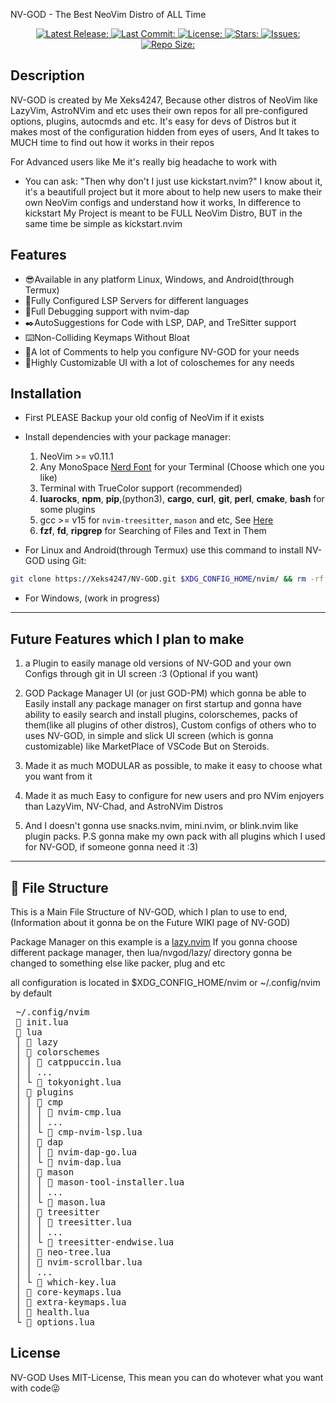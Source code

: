 NV-GOD - The Best NeoVim Distro of ALL Time

<div align="center"><p>
    <a href="https://github.com/Xeks4237/NV-GOD/releases/latest">
      <img alt="Latest Release:" src="https://img.shields.io/github/v/release/Xeks4247/NV-GOD?style=for-the-badge&logo=starship&color=A6E3A1&logoColor=181825&labelColor=&include_prerelease&sort=semver" />
    </a>
    <a href="https://github.com/Xeks4237/NV-GOD/pulse">
      <img alt="Last Commit:" src="https://img.shields.io/github/last-commit/Xeks4237/NV-GOD?style=for-the-badge&logo=git&color=FAB387&logoColor=F38BA8&labelColor=181825"/>
    </a>
    <a href="https://github.com/Xeks4237/NV-GOD/LICENSE">
      <img alt="License:" src="https://img.shields.io/github/license/Xeks4237/NV-GOD?style=for-the-badge&color=CBA6F7&labelColor=181825" />
    </a>
    <a href="https://github.com/Xeks4237/NV-GOD/stargazers">
      <img alt="Stars:" src="https://img.shields.io/github/stars/Xeks4237/NV-GOD?style=for-the-badge&color=F9E2AF&labelColor=181825" />
    </a>
    <a href="https://github.com/Xeks4237/NV-GOD/issues">
      <img alt="Issues:" src="https://img.shields.io/github/issues/Xeks4237/NV-GOD?style=for-the-badge&color=F38BA8&labelColor=181825" />
    </a>
    <a href="https://github.com/Xeks4237/NV-GOD">
      <img alt="Repo Size:" src="https://img.shields.io/github/repo-size/Xeks4237/NV-GOD?color=B4BEFE&label=Size&style=for-the-badge&labelColor=181825" />
    </a>
</div>

## Description

NV-GOD is created by Me Xeks4247, Because other distros of NeoVim like LazyVim, AstroNVim and etc uses their own repos for all pre-configured options, plugins, autocmds and etc. It's easy for devs of Distros but it makes most of the configuration hidden from eyes of users, And It takes to MUCH time to find out how it works in their repos

For Advanced users like Me it's really big headache to work with

- You can ask: "Then why don't I just use kickstart.nvim?"
  I know about it, it's a beautifull project but it more about to help new users to make their own NeoVim configs and understand how it works, In difference to kickstart My Project is meant to be FULL NeoVim Distro, BUT in the same time be simple as kickstart.nvim

## Features

- 😎Available in any platform Linux, Windows, and Android(through Termux)
- 💪Fully Configured LSP Servers for different languages
- 🐞Full Debugging support with nvim-dap
- ✒️AutoSuggestions for Code with LSP, DAP, and TreSitter support
- ⌨️Non-Colliding Keymaps Without Bloat
- 📝A lot of Comments to help you configure NV-GOD for your needs
- 🤩Highly Customizable UI with a lot of coloschemes for any needs

## Installation

- First PLEASE Backup your old config of NeoVim if it exists

- Install dependencies with your package manager:
  1. NeoVim >= v0.11.1
  2. Any MonoSpace [Nerd Font](https://www.nerdfonts.com/) for your Terminal (Choose which one you like)
  3. Terminal with TrueColor support (recommended)
  4. **luarocks**, **npm**, **pip**,(python3), **cargo**, **curl**, **git**, **perl**, **cmake**, **bash** for some plugins
  5. gcc >= v15 for `nvim-treesitter`, `mason` and etc, See [Here](https://github.com/nvim-treesitter/nvim-treesitter#requirements)
  6. **fzf**, **fd**, **ripgrep** for Searching of Files and Text in Them

- For Linux and Android(through Termux) use this command to install NV-GOD using Git:

```sh
git clone https://Xeks4247/NV-GOD.git $XDG_CONFIG_HOME/nvim/ && rm -rf $XDG_CONFIG_HOME/nvim/.git/
```

- For Windows, (work in progress)

---

## Future Features which I plan to make

1. a Plugin to easily manage old versions of NV-GOD and your own Configs through git in UI screen :3 (Optional if you want)

2. GOD Package Manager UI (or just GOD-PM) which gonna be able to Easily install any package manager on first startup and gonna have ability to easily search and install plugins, colorschemes, packs of them(like all plugins of other distros), Custom configs of others who to uses NV-GOD, in simple and slick UI screen (which is gonna customizable) like MarketPlace of VSCode But on Steroids.

3. Made it as much MODULAR as possible, to make it easy to choose what you want from it

4. Made it as much Easy to configure for new users and pro NVim enjoyers than LazyVim, NV-Chad, and AstroNVim Distros

5. And I doesn't gonna use snacks.nvim, mini.nvim, or blink.nvim like plugin packs.
   P.S gonna make my own pack with all plugins which I used for NV-GOD, if someone gonna need it :3)

---

## 📂 File Structure

This is a Main File Structure of NV-GOD, which I plan to use to end,
(Information about it gonna be on the Future WIKI page of NV-GOD)

Package Manager on this example is a [lazy.nvim](https://github.com/folke/lazy.nvim)
If you gonna choose different package manager, then lua/nvgod/lazy/ directory gonna be changed to something else like packer, plug and etc

all configuration is located in $XDG_CONFIG_HOME/nvim or ~/.config/nvim by default

<pre>
 ~/.config/nvim
 📄 init.lua
 📁 lua
 │ 📁 lazy
 │ 📁 colorschemes
 │ │ 📄 catppuccin.lua
 │ │ ...
 │ └ 📄 tokyonight.lua
 │ 📁 plugins
 │ │ 📁 cmp
 │ │ │ 📄 nvim-cmp.lua
 │ │ │ ...
 │ │ └ 📄 cmp-nvim-lsp.lua
 │ │ 📁 dap
 │ │ │ 📄 nvim-dap-go.lua
 │ │ └ 📄 nvim-dap.lua
 │ │ 📁 mason
 │ │ │ 📄 mason-tool-installer.lua
 │ │ │ ...
 │ │ └ 📄 mason.lua
 │ │ 📁 treesitter
 │ │ │ 📄 treesitter.lua
 │ │ │ ...
 │ │ └ 📄 treesitter-endwise.lua
 │ │ 📄 neo-tree.lua
 │ │ 📄 nvim-scrollbar.lua
 │ │ ...
 │ └ 📄 which-key.lua
 │ 📄 core-keymaps.lua
 │ 📄 extra-keymaps.lua
 │ 📄 health.lua
 └ 📄 options.lua
</pre>

## License

NV-GOD Uses MIT-License, This mean you can do whotever what you want with code😜
